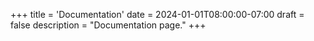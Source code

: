 +++
title = 'Documentation'
date = 2024-01-01T08:00:00-07:00
draft = false
description = "Documentation page."
+++
